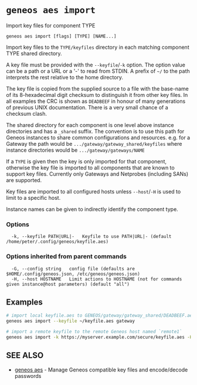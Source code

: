 # `geneos aes import`

Import key files for component TYPE

```text
geneos aes import [flags] [TYPE] [NAME...]
```

Import key files to the `TYPE/keyfiles` directory in each matching
component TYPE shared directory.

A key file must be provided with the `--keyfile`/`-k` option. The option
value can be a path or a URL or a '-' to read from STDIN. A prefix of
`~/` to the path interprets the rest relative to the home directory.

The key file is copied from the supplied source to a file with the
base-name of its 8-hexadecimal digit checksum to distinguish it from
other key files. In all examples the CRC is shown as `DEADBEEF` in
honour of many generations of previous UNIX documentation. There is a
very small chance of a checksum clash.

The shared directory for each component is one level above instance
directories and has a `_shared` suffix. The convention is to use this
path for Geneos instances to share common configurations and resources.
e.g. for a Gateway the path would be
`.../gateway/gateway_shared/keyfiles` where instance directories would
be `.../gateway/gateways/NAME`

If a `TYPE` is given then the key is only imported for that component,
otherwise the key file is imported to all components that are known to
support key files. Currently only Gateways and Netprobes (including
SANs) are supported.

Key files are imported to all configured hosts unless `--host`/`-H` is
used to limit to a specific host.

Instance names can be given to indirectly identify the component type.

### Options

```text
  -k, --keyfile PATH|URL|-   Keyfile to use PATH|URL|- (default /home/peter/.config/geneos/keyfile.aes)
```

### Options inherited from parent commands

```text
  -G, --config string   config file (defaults are $HOME/.config/geneos.json, /etc/geneos/geneos.json)
  -H, --host HOSTNAME   Limit actions to HOSTNAME (not for commands given instance@host parameters) (default "all")
```

## Examples

```bash
# import local keyfile.aes to GENEOS/gateway/gateway_shared/DEADBEEF.aes
geneos aes import --keyfile ~/keyfile.aes gateway

# import a remote keyfile to the remote Geneos host named `remote1`
geneos aes import -k https://myserver.example.com/secure/keyfile.aes -H remote1

```

## SEE ALSO

* [geneos aes](geneos_aes.md)	 - Manage Geneos compatible key files and encode/decode passwords
